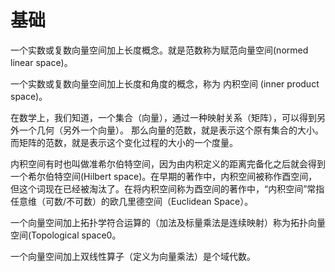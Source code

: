 # 基础
一个实数或复数向量空间加上长度概念。就是范数称为赋范向量空间(normed linear space)。

一个实数或复数向量空间加上长度和角度的概念，称为 内积空间 (inner product space)。

在数学上，我们知道，一个集合（向量），通过一种映射关系（矩阵），可以得到另外一个几何（另外一个向量）。
那么向量的范数，就是表示这个原有集合的大小。而矩阵的范数，就是表示这个变化过程的大小的一个度量。 


内积空间有时也叫做准希尔伯特空间，因为由内积定义的距离完备化之后就会得到一个希尔伯特空间(Hilbert space)。在早期的著作中，内积空间被称作酉空间，但这个词现在已经被淘汰了。在将内积空间称为酉空间的著作中，“内积空间”常指任意维（可数/不可数）的欧几里德空间（Euclidean Space）。

一个向量空间加上拓扑学符合运算的（加法及标量乘法是连续映射）称为拓扑向量空间(Topological space0。

一个向量空间加上双线性算子（定义为向量乘法）是个域代数。